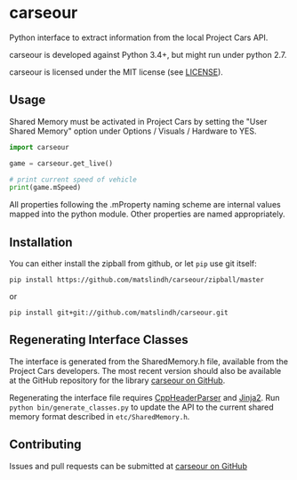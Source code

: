 # carseour
Python interface to extract information from the local Project Cars API.

carseour is developed against Python 3.4+, but might run under python 2.7.

carseour is licensed under the MIT license (see [LICENSE](https://github.com/matslindh/carseour/blob/master/LICENSE)).

## Usage
Shared Memory must be activated in Project Cars by setting the "User Shared Memory" option under Options / Visuals / Hardware to YES.

```python
import carseour

game = carseour.get_live()

# print current speed of vehicle
print(game.mSpeed)
```

All properties following the .mProperty naming scheme are internal values mapped into the python module. Other
properties are named appropriately.

## Installation

You can either install the zipball from github, or let `pip` use git itself:

`pip install https://github.com/matslindh/carseour/zipball/master`

or

`pip install git+git://github.com/matslindh/carseour.git`

## Regenerating Interface Classes
The interface is generated from the SharedMemory.h file, available from the Project Cars developers. The most recent
version should also be available at the GitHub repository for the library [carseour on GitHub](https://github.com/matslindh/carseour/).

Regenerating the interface file requires [CppHeaderParser](https://pypi.python.org/pypi/CppHeaderParser) and
[Jinja2](https://pypi.python.org/pypi/Jinja2). Run `python bin/generate_classes.py` to update the API to the current
shared memory format described in `etc/SharedMemory.h`.

## Contributing

Issues and pull requests can be submitted at [carseour on GitHub](https://github.com/matslindh/carseour/)
